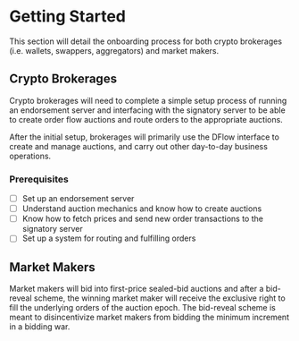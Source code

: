# Getting Started

This section will detail the onboarding process for both crypto brokerages (i.e. wallets, swappers, aggregators) and market makers.

## Crypto Brokerages

Crypto brokerages will need to complete a simple setup process of running an endorsement server and interfacing with the signatory server to be able to create order flow auctions and route orders to the appropriate auctions.

After the initial setup, brokerages will primarily use the DFlow interface to create and manage auctions, and carry out other day-to-day business operations.

### Prerequisites

- [ ] Set up an endorsement server
- [ ] Understand auction mechanics and know how to create auctions
- [ ] Know how to fetch prices and send new order transactions to the signatory server
- [ ] Set up a system for routing and fulfilling orders

## Market Makers

Market makers will bid into first-price sealed-bid auctions and after a bid-reveal scheme, the winning market maker will receive the exclusive right to fill the underlying orders of the auction epoch. The bid-reveal scheme is meant to disincentivize market makers from bidding the minimum increment in a bidding war.

<!-- !!! info "Get Started"

    If you are a crypto brokerage interested in onboarding with DFlow or a market maker interested in market making on DFlow, reach out to us on Telegram! -->
